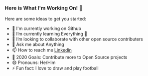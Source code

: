 ### Here is What I'm Working On! 👋

Here are some ideas to get you started:

- 🔭 I'm currently working on Github 
- 🌱 I’m currently learning Everything 🤣
- 👯 I’m looking to collaborate with other open source contributers
- 💬 Ask me about Anything
- 📫 How to reach me [Linkedin](https://www.linkedin.com/in/kunal-mali-3030a21b7/)
- 🥅 2020 Goals: Contribute more to Open Source projects
- 😄 Pronouns: He/Him
- ⚡ Fun fact: I love to draw and play football 

